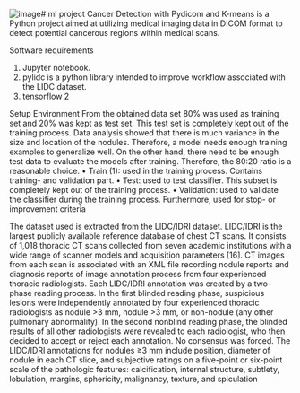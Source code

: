 ![image](https://github.com/snanadi/Shagufta/assets/159690874/4b9ca4c5-284a-4f25-a386-d674969dc5fb)# ml project
Cancer Detection with Pydicom and K-means is a Python project aimed at utilizing medical imaging data in DICOM format to detect potential cancerous regions within medical scans.

Software requirements
1. Jupyter notebook.
2. pylidc is a python library intended to improve workflow associated with the LIDC dataset.
3. tensorflow 2

Setup Environment
From the obtained data set 80% was used as training set and 20% was kept as test set. This test 
set is completely kept out of the training process. Data analysis showed that there is much 
variance in the size and location of the nodules. Therefore, a model needs enough training 
examples to generalize well. On the other hand, there need to be enough test data to evaluate 
the models after training. Therefore, the 80:20 ratio is a reasonable choice. 
• Train (1): used in the training process. Contains training- and validation part.
• Test: used to test classifier. This subset is completely kept out of the training process.
• Validation: used to validate the classifier during the training process. Furthermore, used for 
stop- or improvement criteria

The dataset used is extracted from the LIDC/IDRI dataset. LIDC/IDRI is the largest publicly available reference database of chest CT scans. It consists of 1,018 thoracic CT scans collected from seven academic institutions with a wide range of scanner models and acquisition parameters [16]. CT images from each scan is associated with an XML file recording nodule reports and diagnosis reports of image annotation process from four experienced thoracic radiologists.
Each LIDC/IDRI annotation was created by a two-phase reading process. In the first blinded reading phase, suspicious lesions were independently annotated by four experienced thoracic radiologists as nodule >3 mm, nodule >3 mm, or non-nodule (any other pulmonary abnormality). In the second nonblind reading phase, the blinded results of all other radiologists were revealed to each radiologist, who then decided to accept or reject each annotation. No consensus was forced. The LIDC/IDRI annotations for nodules ≥3 mm include position, diameter of nodule in each CT slice, and subjective ratings on a five-point or six-point scale of the pathologic features: calcification, internal structure, subtlety, lobulation, margins, sphericity, malignancy, texture, and spiculation 

